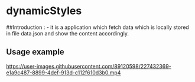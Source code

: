 ﻿# dynamicStyles

##Introduction : - 
it is a application which fetch data which is locally stored in file data.json and show the content accordingly.

## Usage example

https://user-images.githubusercontent.com/89120598/227432369-e1a9c487-8899-4def-913d-c112f610d3b0.mp4
